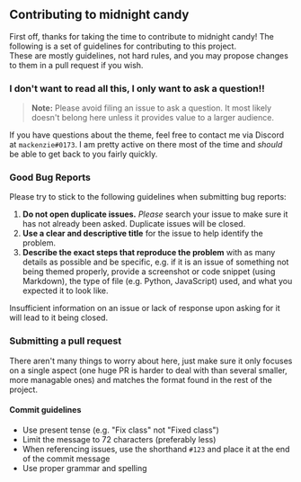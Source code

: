 ## Contributing to midnight candy
First off, thanks for taking the time to contribute to midnight candy!
The following is a set of guidelines for contributing to this project.<br>
These are mostly guidelines, not hard rules, and you may propose changes to them in a pull request if you wish.

### I don't want to read all this, I only want to ask a question!!

> **Note:** Please avoid filing an issue to ask a question.
It most likely doesn't belong here unless it provides value to a larger audience.

If you have questions about the theme, feel free to contact me via Discord at `mackenzie#0173`.
I am pretty active on there most of the time and *should* be able to get back to you fairly quickly.

### Good Bug Reports

Please try to stick to the following guidelines when submitting bug reports:

1. **Do not open duplicate issues.** *Please* search your issue to make sure it has not already been asked. Duplicate issues will be closed.
2. **Use a clear and descriptive title** for the issue to help identify the problem.
3. **Describe the exact steps that reproduce the problem** with as many details as possible and be specific, e.g. if it is an issue of something not being themed properly, provide a screenshot or code snippet (using Markdown), the type of file (e.g. Python, JavaScript) used, and what you expected it to look like.

Insufficient information on an issue or lack of response upon asking for it will lead to it being closed.

### Submitting a pull request

There aren't many things to worry about here, just make sure it only focuses on a single aspect (one huge PR is harder to deal with than several smaller, more managable ones) and matches the format found in the rest of the project.

#### Commit guidelines

- Use present tense (e.g. "Fix class" not "Fixed class")
- Limit the message to 72 characters (preferably less)
- When referencing issues, use the shorthand `#123` and place it at the end of the commit message
- Use proper grammar and spelling